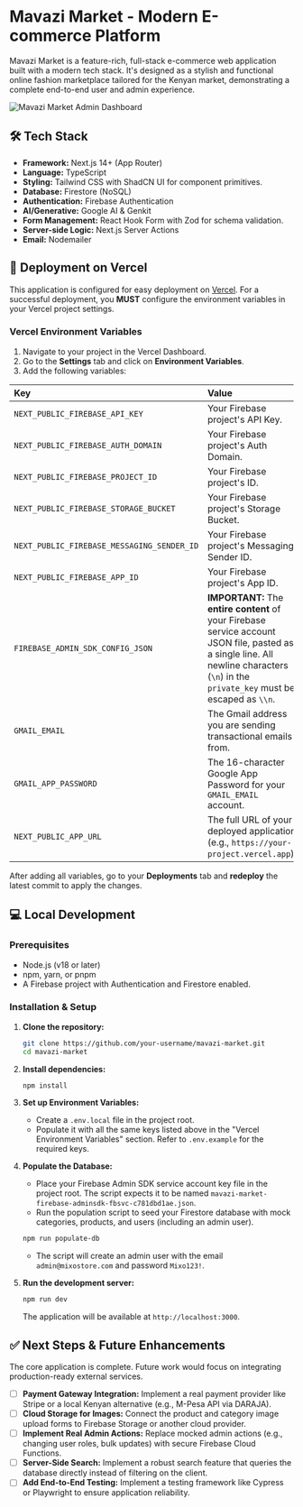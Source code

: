 # Mavazi Market - Modern E-commerce Platform

Mavazi Market is a feature-rich, full-stack e-commerce web application built with a modern tech stack. It's designed as a stylish and functional online fashion marketplace tailored for the Kenyan market, demonstrating a complete end-to-end user and admin experience.

![Mavazi Market Admin Dashboard](https://raw.githubusercontent.com/Mavazi-Market/mavazi-market-images/main/admin-dashboard.png)

## 🛠️ Tech Stack
- **Framework:** Next.js 14+ (App Router)
- **Language:** TypeScript
- **Styling:** Tailwind CSS with ShadCN UI for component primitives.
- **Database:** Firestore (NoSQL)
- **Authentication:** Firebase Authentication
- **AI/Generative:** Google AI & Genkit
- **Form Management:** React Hook Form with Zod for schema validation.
- **Server-side Logic:** Next.js Server Actions
- **Email:** Nodemailer

## 🚀 Deployment on Vercel

This application is configured for easy deployment on [Vercel](https://vercel.com/). For a successful deployment, you **MUST** configure the environment variables in your Vercel project settings.

### Vercel Environment Variables

1.  Navigate to your project in the Vercel Dashboard.
2.  Go to the **Settings** tab and click on **Environment Variables**.
3.  Add the following variables:

| Key                                   | Value                                                                                                                                                                                                                                                                                       | Description                               |
| :------------------------------------ | :------------------------------------------------------------------------------------------------------------------------------------------------------------------------------------------------------------------------------------------------------------------------------------------ | :---------------------------------------- |
| `NEXT_PUBLIC_FIREBASE_API_KEY`          | Your Firebase project's API Key.                                                                                                                                                                                                                                                            | Client-side key                           |
| `NEXT_PUBLIC_FIREBASE_AUTH_DOMAIN`      | Your Firebase project's Auth Domain.                                                                                                                                                                                                                                                        | Client-side key                           |
| `NEXT_PUBLIC_FIREBASE_PROJECT_ID`       | Your Firebase project's ID.                                                                                                                                                                                                                                                                 | Client-side key                           |
| `NEXT_PUBLIC_FIREBASE_STORAGE_BUCKET`   | Your Firebase project's Storage Bucket.                                                                                                                                                                                                                                                     | Client-side key                           |
| `NEXT_PUBLIC_FIREBASE_MESSAGING_SENDER_ID`| Your Firebase project's Messaging Sender ID.                                                                                                                                                                                                                                                | Client-side key                           |
| `NEXT_PUBLIC_FIREBASE_APP_ID`           | Your Firebase project's App ID.                                                                                                                                                                                                                                                             | Client-side key                           |
| `FIREBASE_ADMIN_SDK_CONFIG_JSON`        | **IMPORTANT:** The **entire content** of your Firebase service account JSON file, pasted as a single line. All newline characters (`\n`) in the `private_key` must be escaped as `\\n`.                                                                                                           | Server-side key for Admin SDK             |
| `GMAIL_EMAIL`                         | The Gmail address you are sending transactional emails from.                                                                                                                                                                                                                                | Server-side key for email                 |
| `GMAIL_APP_PASSWORD`                  | The 16-character Google App Password for your `GMAIL_EMAIL` account.                                                                                                                                                                                                                        | Server-side key for email                 |
| `NEXT_PUBLIC_APP_URL`                 | The full URL of your deployed application (e.g., `https://your-project.vercel.app`).                                                                                                                                                                                                       | Used for links in emails                  |

After adding all variables, go to your **Deployments** tab and **redeploy** the latest commit to apply the changes.

## 💻 Local Development

### Prerequisites
- Node.js (v18 or later)
- npm, yarn, or pnpm
- A Firebase project with Authentication and Firestore enabled.

### Installation & Setup

1.  **Clone the repository:**
    ```bash
    git clone https://github.com/your-username/mavazi-market.git
    cd mavazi-market
    ```

2.  **Install dependencies:**
    ```bash
    npm install
    ```

3.  **Set up Environment Variables:**
    - Create a `.env.local` file in the project root.
    - Populate it with all the same keys listed above in the "Vercel Environment Variables" section. Refer to `.env.example` for the required keys.
    
4.  **Populate the Database:**
    - Place your Firebase Admin SDK service account key file in the project root. The script expects it to be named `mavazi-market-firebase-adminsdk-fbsvc-c781dbd1ae.json`.
    - Run the population script to seed your Firestore database with mock categories, products, and users (including an admin user).
    ```bash
    npm run populate-db
    ```
    - The script will create an admin user with the email `admin@mixostore.com` and password `Mixo123!`.

5.  **Run the development server:**
    ```bash
    npm run dev
    ```
    The application will be available at `http://localhost:3000`.

## ✅ Next Steps & Future Enhancements

The core application is complete. Future work would focus on integrating production-ready external services.

-   [ ] **Payment Gateway Integration:** Implement a real payment provider like Stripe or a local Kenyan alternative (e.g., M-Pesa API via DARAJA).
-   [ ] **Cloud Storage for Images:** Connect the product and category image upload forms to Firebase Storage or another cloud provider.
-   [ ] **Implement Real Admin Actions:** Replace mocked admin actions (e.g., changing user roles, bulk updates) with secure Firebase Cloud Functions.
-   [ ] **Server-Side Search:** Implement a robust search feature that queries the database directly instead of filtering on the client.
-   [ ] **Add End-to-End Testing:** Implement a testing framework like Cypress or Playwright to ensure application reliability.
